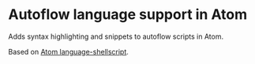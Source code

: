 # Autoflow language support in Atom

Adds syntax highlighting and snippets to autoflow scripts in Atom.

Based on [Atom language-shellscript](https://github.com/atom/language-shellscript).

